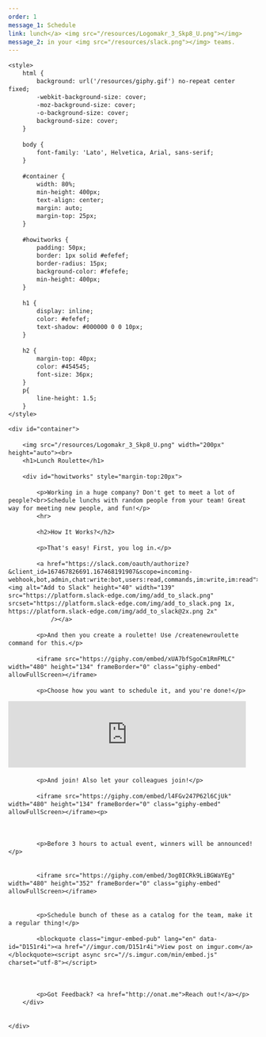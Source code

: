```yaml
---
order: 1
message_1: Schedule 
link: lunch</a> <img src="/resources/Logomakr_3_Skp8_U.png"></img>
message_2: in your <img src="/resources/slack.png"></img> teams.
---
```


<html>

<head>
    <link href="https://fonts.googleapis.com/css?family=Lato" rel="stylesheet">

    <style>
        html {
            background: url('/resources/giphy.gif') no-repeat center fixed;
            -webkit-background-size: cover;
            -moz-background-size: cover;
            -o-background-size: cover;
            background-size: cover;
        }
        
        body {
            font-family: 'Lato', Helvetica, Arial, sans-serif;
        }
        
        #container {
            width: 80%;
            min-height: 400px;
            text-align: center;
            margin: auto;
            margin-top: 25px;
        }
        
        #howitworks {
            padding: 50px;
            border: 1px solid #efefef;
            border-radius: 15px;
            background-color: #fefefe;
            min-height: 400px;
        }
        
        h1 {
            display: inline;
            color: #efefef;
            text-shadow: #000000 0 0 10px;
        }
        
        h2 {
            margin-top: 40px;
            color: #454545;
            font-size: 36px;
        }
        p{
            line-height: 1.5;
        }
    </style>
</head>

<body>


    <div id="container">

        <img src="/resources/Logomakr_3_Skp8_U.png" width="200px" height="auto"><br>
        <h1>Lunch Roulette</h1>

        <div id="howitworks" style="margin-top:20px">

            <p>Working in a huge company? Don't get to meet a lot of people?<br>Schedule lunchs with random people from your team! Great way for meeting new people, and fun!</p>
            <hr>

            <h2>How It Works?</h2>

            <p>That's easy! First, you log in.</p>

            <a href="https://slack.com/oauth/authorize?&client_id=167467826691.167468191907&scope=incoming-webhook,bot,admin,chat:write:bot,users:read,commands,im:write,im:read"><img alt="Add to Slack" height="40" width="139" src="https://platform.slack-edge.com/img/add_to_slack.png" srcset="https://platform.slack-edge.com/img/add_to_slack.png 1x, https://platform.slack-edge.com/img/add_to_slack@2x.png 2x"
                /></a>

            <p>And then you create a roulette! Use /createnewroulette command for this.</p>

            <iframe src="https://giphy.com/embed/xUA7bfSgoCm1RmFMLC" width="480" height="134" frameBorder="0" class="giphy-embed" allowFullScreen></iframe>

            <p>Choose how you want to schedule it, and you're done!</p>

<iframe src="https://giphy.com/embed/l1BgSy7X06kMOTH7W" width="480" height="134" frameBorder="0" class="giphy-embed" allowFullScreen></iframe><p>
            
            <p>And join! Also let your colleagues join!</p>
            
            <iframe src="https://giphy.com/embed/l4FGv247P62l6CjUk" width="480" height="134" frameBorder="0" class="giphy-embed" allowFullScreen></iframe><p> 



            <p>Before 3 hours to actual event, winners will be announced!</p>


            <iframe src="https://giphy.com/embed/3og0ICRk9LiBGWaYEg" width="480" height="352" frameBorder="0" class="giphy-embed" allowFullScreen></iframe>
      
      
            <p>Schedule bunch of these as a catalog for the team, make it a regular thing!</p>

            <blockquote class="imgur-embed-pub" lang="en" data-id="D151r4i"><a href="//imgur.com/D151r4i">View post on imgur.com</a></blockquote><script async src="//s.imgur.com/min/embed.js" charset="utf-8"></script>
            
            
            
            <p>Got Feedback? <a href="http://onat.me">Reach out!</a></p>
        </div>


    </div>


</body>

</html>
